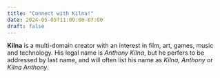 ```yaml
---
title: "Connect with Kilna!"
date: 2024-05-05T11:00:00-07:00
draft: false
---
```


**Kilna** is a multi-domain creator with an interest in film, art, games, music
and technology. His legal name is *Anthony Kilna*, but he perfers to be
addressed by last name, and will often list his name as *Kilna, Anthony* or
*Kilna Anthony*.


